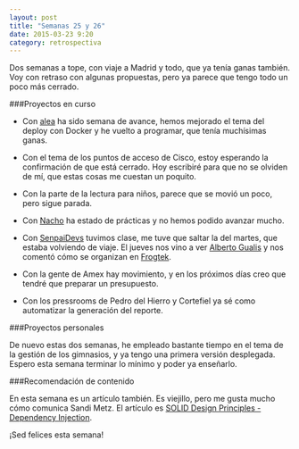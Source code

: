 ```yaml
---
layout: post
title: "Semanas 25 y 26"
date: 2015-03-23 9:20
category: retrospectiva
---
```


Dos semanas a tope, con viaje a Madrid y todo, que ya tenía ganas también. Voy
con retraso con algunas propuestas, pero ya parece que tengo todo un poco más
cerrado.

###Proyectos en curso

* Con [alea](http://alea-soluciones.com) ha sido semana de avance, hemos
  mejorado el tema del deploy con Docker y he vuelto a programar, que tenía
  muchísimas ganas.

* Con el tema de los puntos de acceso de Cisco, estoy esperando la confirmación
  de que está cerrado. Hoy escribiré para que no se olviden de mí, que estas
  cosas me cuestan un poquito.

* Con la parte de la lectura para niños, parece que se movió un poco, pero sigue
  parada.

* Con [Nacho](https://twitter.com/Nachokyoku) ha estado de prácticas y no hemos
  podido avanzar mucho.

* Con [SenpaiDevs](http://senpaidevs.com) tuvimos clase, me tuve que saltar la
  del martes, que estaba volviendo de viaje. El jueves nos vino a ver [Alberto
  Gualis](https://twitter.com/gualison) y nos comentó cómo se organizan en
  [Frogtek](http://frogtek.org).

* Con la gente de Amex hay movimiento, y en los próximos días creo que tendré
  que preparar un presupuesto.

* Con los pressrooms de Pedro del Hierro y Cortefiel ya sé como automatizar la
  generación del reporte.

###Proyectos personales

De nuevo estas dos semanas, he empleado bastante tiempo en el tema de la gestión
de los gimnasios, y ya tengo una primera versión desplegada. Espero esta semana
terminar lo mínimo y poder ya enseñarlo.

###Recomendación de contenido

En esta semana es un artículo también. Es viejillo, pero me gusta mucho cómo
comunica Sandi Metz. El artículo es [SOLID Design Principles - Dependency
Injection](http://www.sandimetz.com/blog/2009/03/21/solid-design-principles).

¡Sed felices esta semana!

